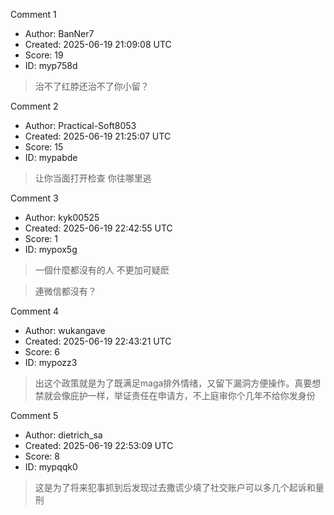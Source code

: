 Comment 1

- Author: BanNer7
- Created: 2025-06-19 21:09:08 UTC
- Score: 19
- ID: myp758d

> 治不了红脖还治不了你小留？

Comment 2

- Author: Practical-Soft8053
- Created: 2025-06-19 21:25:07 UTC
- Score: 15
- ID: mypabde

> 让你当面打开检查 你往哪里逃

Comment 3

- Author: kyk00525
- Created: 2025-06-19 22:42:55 UTC
- Score: 1
- ID: mypox5g

> 一個什麼都沒有的人
> 不更加可疑麽

> 連微信都沒有？

Comment 4

- Author: wukangave
- Created: 2025-06-19 22:43:21 UTC
- Score: 6
- ID: mypozz3

> 出这个政策就是为了既满足maga排外情绪，又留下漏洞方便操作。真要想禁就会像庇护一样，举证责任在申请方，不上庭审你个几年不给你发身份

Comment 5

- Author: dietrich_sa
- Created: 2025-06-19 22:53:09 UTC
- Score: 8
- ID: mypqqk0

> 这是为了将来犯事抓到后发现过去撒谎少填了社交账户可以多几个起诉和量刑
